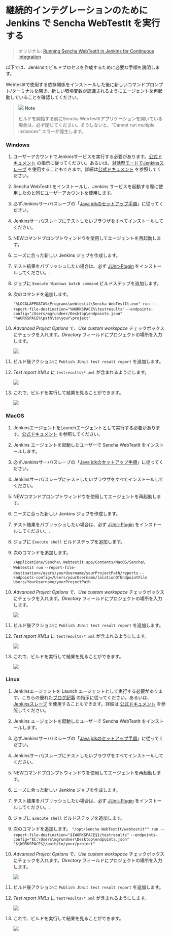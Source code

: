 # 継続的インテグレーションのために Jenkins で Sencha WebTestIt を実行する

> オリジナル: [Running Sencha WebTestIt in Jenkins for Continuous Integration](https://docs.sencha.com/webtestit/guides/advanced-topics/running-sencha-webtestit-in-jenkins-for-continuous-integration.html)

以下では、Jenkinsでビルドプロセスを作成するために必要な手順を説明します。

Webtestitで使用する依存関係をインストールした後に新しいコマンドプロンプト/ターミナルを開き、新しい環境変数が認識されるようにエージェントを再起動していることを確認してください。

> ![](https://docs.sencha.com/webtestit/guides/images/note-icon.png) **Note**
> 
> ビルドを開始する前にSencha WebTestItアプリケーションを開いている場合は、必ず閉じてください。そうしないと、"Cannot run multiple instances" エラーが発生します。

### Windows
1. ユーザーアカウントでJenkinsサービスを実行する必要があります。[公式ドキュメント](https://wiki.jenkins.io/display/JENKINS/Installing+Jenkins+as+a+Windows+service) の指示に従ってください。あるいは、[対話型モードでJenkinsスレーブ](https://wiki.jenkins.io/display/JENKINS/Distributed+builds) を使用することもできます。詳細は[公式ドキュメント](https://wiki.jenkins.io/display/JENKINS/Installing+Jenkins) を参照してください。

2.  Sencha WebTestIt をインストールし、Jenkins サービスを起動する際に使用したのと同じユーザーアカウントを使用します。

3. 必ずJenkinsサーバ/スレーブの「[Java jdkのセットアップ手順](../GettingStarted/HowToSetupTheJavaJDKForUseWithSenchaWebTestIt.md)」に従ってください。

4.  Jenkinsサーバ/スレーブにテストしたいブラウザをすべてインストールしてください。

5.  NEWコマンドプロンプトウィンドウを使用してエージェントを再起動します。

6.  ニーズに合った新しい Jenkins ジョブを作成します。

7.  テスト結果をパブリッシュしたい場合は、必ず [JUnit-Plugin](https://wiki.jenkins.io/display/JENKINS/JUnit+Plugin) をインストールしてください。.

8.  ジョブに `Execute Windows batch command` ビルドステップを追加します。

9.  次のコマンドを追加します。
    
    `"%LOCALAPPDATA%\Programs\webtestit\Sencha WebTestIt.exe" run --report-file-destination="%WORKSPACE%\testresults"` `--endpoints-config="/Users/mgrundner/Desktop\endpoints.json" "%WORKSPACE%\path\to\your\project"`

10. *Advanced Project Options* で、*Use custom workspace* チェックボックスにチェックを入れます。*Directory* フィールドにプロジェクトの場所を入力します。
    
    ![](https://docs.sencha.com/webtestit/guides/images/jenkins-two.png)

11. ビルド後アクションに `Publish JUnit test result report` を追加します。

12. *Test report XMLs* に `testresults\*.xml` が含まれるようにします。
    
    ![](https://docs.sencha.com/webtestit/guides/images/jenkins-three.png)

13. これで、ビルドを実行して結果を見ることができます。
    
    ![](https://docs.sencha.com/webtestit/guides/images/jenkins-four.png)

### MacOS

1.  JenkinsエージェントをLaunchエージェントとして実行する必要があります。[公式ドキュメント](https://jenkins.io/doc/book/installing/) を参照してください。

2.  Jenkins エージェントを起動したユーザーで Sencha WebTestIt をインストールします。

3. 必ずJenkinsサーバ/スレーブの「[Java jdkのセットアップ手順](../GettingStarted/HowToSetupTheJavaJDKForUseWithSenchaWebTestIt.md)」に従ってください。

4.  Jenkinsサーバ/スレーブにテストしたいブラウザをすべてインストールしてください。

5.  NEWコマンドプロンプトウィンドウを使用してエージェントを再起動します。

6.  ニーズに合った新しい Jenkins ジョブを作成します。

7.  テスト結果をパブリッシュしたい場合は、必ず [JUnit-Plugin](https://wiki.jenkins.io/display/JENKINS/JUnit+Plugin) をインストールしてください。.

8.  ジョブに `Execute shell` ビルドステップを追加します。

9.  次のコマンドを追加します。
    
    `/Applications/Sencha\ Webtestit.app/Contents/MacOS/Sencha\ Webtestit run` `--report-file-destination=/users/yourUsername/yourProjectPath/reports` `--endpoints-config=/Users/yourUsername/locationOfEndpointFile Users/YourUsername/yourProjectPath`

10. *Advanced Project Options* で、*Use custom workspace* チェックボックスにチェックを入れます。*Directory* フィールドにプロジェクトの場所を入力します。
    
    ![](https://docs.sencha.com/webtestit/guides/images/jenkins-six.png)

11. ビルド後アクションに `Publish JUnit test result report` を追加します。

12. *Test report XMLs* に `testresults\*.xml` が含まれるようにします。
    
    ![](https://docs.sencha.com/webtestit/guides/images/jenkins-seven.png)

13. これで、ビルドを実行して結果を見ることができます。
    
    ![](https://docs.sencha.com/webtestit/guides/images/jenkins-eight.png)

### Linux

1.  Jenkinsエージェントを Launch エージェントとして実行する必要があります。こちらの優れた[ブログ記事](https://medium.com/@ved.pandey/setting-up-jenkins-on-mac-osx-50d8fe16df9f) の指示に従ってください。あるいは、[Jenkinsスレーブ](https://embeddedartistry.com/blog/2017/12/22/jenkins-configuring-a-linux-slave-node) を使用することもできます。詳細は [公式ドキュメント](https://jenkins.io/doc/book/installing/#macos) を参照してください。
2.  Jenkins エージェントを起動したユーザーで Sencha WebTestIt をインストールします。

3. 必ずJenkinsサーバ/スレーブの「[Java jdkのセットアップ手順](../GettingStarted/HowToSetupTheJavaJDKForUseWithSenchaWebTestIt.md)」に従ってください。

4.  Jenkinsサーバ/スレーブにテストしたいブラウザをすべてインストールしてください。

5.  NEWコマンドプロンプトウィンドウを使用してエージェントを再起動します。

6.  ニーズに合った新しい Jenkins ジョブを作成します。

7.  テスト結果をパブリッシュしたい場合は、必ず [JUnit-Plugin](https://wiki.jenkins.io/display/JENKINS/JUnit+Plugin) をインストールしてください。.

8.  ジョブに `Execute shell` ビルドステップを追加します。

9.  次のコマンドを追加します。
    `"/opt/Sencha WebTestIt/webtestit"" run --report-file-destination="${WORKSPACE$}/testresults"` `--endpoints-config="$C:\Users\mgrundner\Desktop\endpoints.json" "${WORKSPACE$}/path/to/your/project"`

10. *Advanced Project Options* で、*Use custom workspace* チェックボックスにチェックを入れます。*Directory* フィールドにプロジェクトの場所を入力します。
    
    ![](https://docs.sencha.com/webtestit/guides/images/jenkins-ten.png)

11. ビルド後アクションに `Publish JUnit test result report` を追加します。

12. *Test report XMLs* に `testresults\*.xml` が含まれるようにします。
    
    ![](https://docs.sencha.com/webtestit/guides/images/jenkins-eleven.png)

13. これで、ビルドを実行して結果を見ることができます。
    
    ![](https://docs.sencha.com/webtestit/guides/images/jenkins-twelve.png)
